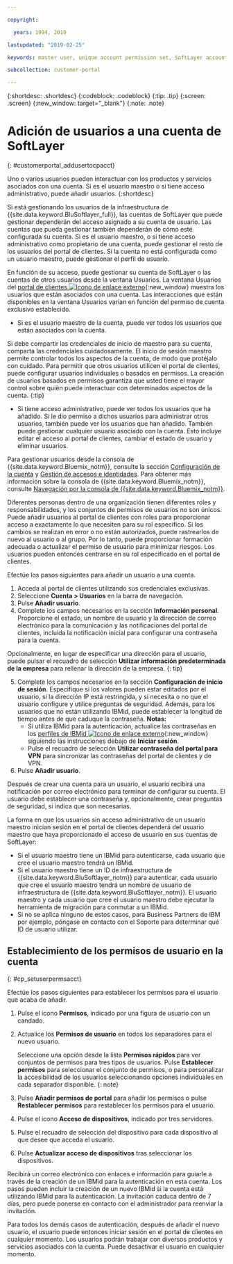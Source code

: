 ```yaml
---

copyright:

  years: 1994, 2019

lastupdated: "2019-02-25"

keywords: master user, unique account permission set, SoftLayer account, account permissions 

subcollection: customer-portal

---
```


{:shortdesc: .shortdesc}
{:codeblock: .codeblock}
{:tip: .tip}
{:screen: .screen}
{:new_window: target="_blank"}
{:note: .note}


# Adición de usuarios a una cuenta de SoftLayer
{: #customerportal_addusertocpacct}

Uno o varios usuarios pueden interactuar con los productos y servicios asociados con una cuenta. Si es el usuario maestro o si tiene acceso administrativo, puede añadir usuarios.
{:shortdesc}

Si está gestionando los usuarios de la infraestructura de {{site.data.keyword.BluSoftlayer_full}}, las cuentas de SoftLayer que puede gestionar dependerán del acceso asignado a su cuenta de usuario. Las cuentas que pueda gestionar también dependerán de cómo esté configurada su cuenta. Si es el usuario maestro, o si tiene acceso administrativo como propietario de una cuenta, puede gestionar el resto de los usuarios del portal de clientes. Si la cuenta no está configurada como un usuario maestro, puede gestionar el perfil de usuario.

En función de su acceso, puede gestionar su cuenta de SoftLayer o las cuentas de otros usuarios desde la ventana Usuarios. La ventana Usuarios del [portal de clientes ![Icono de enlace externo](../icons/launch-glyph.svg)](https://control.softlayer.com/){:new_window} muestra los usuarios que están asociados con una cuenta. Las interacciones que están disponibles en la ventana Usuarios varían en función del permiso de cuenta exclusivo establecido.
  * Si es el usuario maestro de la cuenta, puede ver todos los usuarios que están asociados con la cuenta.

  Si debe compartir las credenciales de inicio de maestro para su cuenta, comparta las credenciales cuidadosamente. El inicio de sesión maestro permite controlar todos los aspectos de la cuenta, de modo que protéjalo con cuidado. Para permitir que otros usuarios utilicen el portal de clientes, puede configurar usuarios individuales o basados en permisos. La creación de usuarios basados en permisos garantiza que usted tiene el mayor control sobre quién puede interactuar con determinados aspectos de la cuenta.
{:tip}

  * Si tiene acceso administrativo, puede ver todos los usuarios que ha añadido. Si le dio permiso a dichos usuarios para administrar otros usuarios, también puede ver los usuarios que han añadido. También puede gestionar cualquier usuario asociado con la cuenta. Esto incluye editar el acceso al portal de clientes, cambiar el estado de usuario y eliminar usuarios.

Para gestionar usuarios desde la consola de {{site.data.keyword.Bluemix_notm}}, consulte la sección [Configuración de la cuenta](/docs/account?topic=account-signup#signup) y [Gestión de accesos e identidades](/docs/iam?topic=iam-getstarted#getstarted). Para obtener más información sobre la consola de {{site.data.keyword.Bluemix_notm}}, consulte [Navegación por la consola de {{site.data.keyword.Bluemix_notm}}](/docs/overview?topic=overview-ui#ui).

Diferentes personas dentro de una organización tienen diferentes roles y responsabilidades, y los conjuntos de permisos de usuarios no son únicos. Puede añadir usuarios al portal de clientes con roles para proporcionar acceso a exactamente lo que necesiten para su rol específico. Si los cambios se realizan en error o no están autorizados, puede rastrearlos de nuevo al usuario o al grupo. Por lo tanto, puede proporcionar formación adecuada o actualizar el permiso de usuario para minimizar riesgos. Los usuarios pueden entonces centrarse en su rol especificado en el portal de clientes.

Efectúe los pasos siguientes para añadir un usuario a una cuenta.

1. Acceda al portal de clientes utilizando sus credenciales exclusivas.
2. Seleccione **Cuenta > Usuarios** en la barra de navegación.
3. Pulse **Añadir usuario**.
4. Complete los campos necesarios en la sección **Información personal**. Proporcione el estado, un nombre de usuario y la dirección de correo electrónico para la comunicación y las notificaciones del portal de clientes, incluida la notificación inicial para configurar una contraseña para la cuenta.

  Opcionalmente, en lugar de especificar una dirección para el usuario, puede pulsar el recuadro de selección **Utilizar información predeterminada de la empresa** para rellenar la dirección de la empresa.
  {: tip}

5. Complete los campos necesarios en la sección **Configuración de inicio de sesión**. Especifique si los valores pueden estar editados por el usuario, si la dirección IP está restringida, y si necesita o no que el usuario configure y utilice preguntas de seguridad. Además, para los usuarios que no están utilizando IBMid, puede establecer la longitud de tiempo antes de que caduque la contraseña.
    **Notas:**
    * Si utiliza IBMid para la autenticación, actualice las contraseñas en los [perfiles de IBMid ![Icono de enlace externo](../icons/launch-glyph.svg)](https://www.ibm.com/account/profile){:new_window} siguiendo las instrucciones debajo de **Iniciar sesión**.
    * Pulse el recuadro de selección **Utilizar contraseña del portal para VPN** para sincronizar las contraseñas del portal de clientes y de VPN.
6. Pulse **Añadir usuario**.

Después de crear una cuenta para un usuario, el usuario recibirá una notificación por correo electrónico para terminar de configurar su cuenta. El usuario debe establecer una contraseña y, opcionalmente, crear preguntas de seguridad, si indica que son necesarias.

La forma en que los usuarios sin acceso administrativo de un usuario maestro inician sesión en el portal de clientes dependerá del usuario maestro que haya proporcionado el acceso de usuario en sus cuentas de SoftLayer:
  * Si el usuario maestro tiene un IBMid para autenticarse, cada usuario que cree el usuario maestro tendrá un IBMid.
  * Si el usuario maestro tiene un ID de infraestructura de {{site.data.keyword.BluSoftlayer_notm}} para autenticar, cada usuario que cree el usuario maestro tendrá un nombre de usuario de infraestructura de {{site.data.keyword.BluSoftlayer_notm}}. El usuario maestro y cada usuario que cree el usuario maestro debe ejecutar la herramienta de migración para conmutar a un IBMid.
  * Si no se aplica ninguno de estos casos, para Business Partners de IBM por ejemplo, póngase en contacto con el Soporte para determinar qué ID de usuario utilizar.

## Establecimiento de los permisos de usuario en la cuenta
{: #cp_setuserpermsacct}

Efectúe los pasos siguientes para establecer los permisos para el usuario que acaba de añadir.

1. Pulse el icono **Permisos**, indicado por una figura de usuario con un candado.
2. Actualice los **Permisos de usuario** en todos los separadores para el nuevo usuario.

    Seleccione una opción desde la lista **Permisos rápidos** para ver conjuntos de permisos para tres tipos de usuarios. Pulse **Establecer permisos** para seleccionar el conjunto de permisos, o para personalizar la accesibilidad de los usuarios seleccionando opciones individuales en cada separador disponible.
    {: note}
    
3. Pulse **Añadir permisos de portal** para añadir los permisos o pulse **Restablecer permisos** para restablecer los permisos para el usuario.
4. Pulse el icono **Acceso de dispositivos**, indicado por tres servidores.
5. Pulse el recuadro de selección del dispositivo para cada dispositivo al que desee que acceda el usuario.
6. Pulse **Actualizar acceso de dispositivos** tras seleccionar los dispositivos.

Recibirá un correo electrónico con enlaces e información para guiarle a través de la creación de un IBMid para la autenticación en esta cuenta. Los pasos pueden incluir la creación de un nuevo IBMid si la cuenta está utilizando IBMid para la autenticación. La invitación caduca dentro de 7 días, pero puede ponerse en contacto con el administrador para reenviar la invitación.

Para todos los demás casos de autenticación, después de añadir el nuevo usuario, el usuario puede entonces iniciar sesión en el portal de clientes en cualquier momento. Los usuarios podrán trabajar con diversos productos y servicios asociados con la cuenta. Puede desactivar el usuario en cualquier momento.
